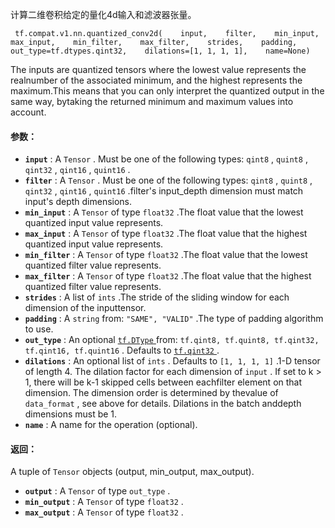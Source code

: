 计算二维卷积给定的量化4d输入和滤波器张量。

```
 tf.compat.v1.nn.quantized_conv2d(    input,    filter,    min_input,    max_input,    min_filter,    max_filter,    strides,    padding,    out_type=tf.dtypes.qint32,    dilations=[1, 1, 1, 1],    name=None) 
```

The inputs are quantized tensors where the lowest value represents the realnumber of the associated minimum, and the highest represents the maximum.This means that you can only interpret the quantized output in the same way, bytaking the returned minimum and maximum values into account.

#### 参数：
- **`input`** : A  `Tensor` . Must be one of the following types:  `qint8` ,  `quint8` ,  `qint32` ,  `qint16` ,  `quint16` .
- **`filter`** : A  `Tensor` . Must be one of the following types:  `qint8` ,  `quint8` ,  `qint32` ,  `qint16` ,  `quint16` .filter's input_depth dimension must match input's depth dimensions.
- **`min_input`** : A  `Tensor`  of type  `float32` .The float value that the lowest quantized input value represents.
- **`max_input`** : A  `Tensor`  of type  `float32` .The float value that the highest quantized input value represents.
- **`min_filter`** : A  `Tensor`  of type  `float32` .The float value that the lowest quantized filter value represents.
- **`max_filter`** : A  `Tensor`  of type  `float32` .The float value that the highest quantized filter value represents.
- **`strides`** : A list of  `ints` .The stride of the sliding window for each dimension of the inputtensor.
- **`padding`** : A  `string`  from:  `"SAME", "VALID"` .The type of padding algorithm to use.
- **`out_type`** : An optional [ `tf.DType` ](https://tensorflow.google.cn/api_docs/python/tf/dtypes/DType) from:  `tf.qint8, tf.quint8, tf.qint32, tf.qint16, tf.quint16` . Defaults to [ `tf.qint32` ](https://tensorflow.google.cn/api_docs/python/tf#qint32).
- **`dilations`** : An optional list of  `ints` . Defaults to  `[1, 1, 1, 1]` .1-D tensor of length 4.  The dilation factor for each dimension of `input` . If set to k > 1, there will be k-1 skipped cells between eachfilter element on that dimension. The dimension order is determined by thevalue of  `data_format` , see above for details. Dilations in the batch anddepth dimensions must be 1.
- **`name`** : A name for the operation (optional).


#### 返回：
A tuple of  `Tensor`  objects (output, min_output, max_output).

- **`output`** : A  `Tensor`  of type  `out_type` .
- **`min_output`** : A  `Tensor`  of type  `float32` .
- **`max_output`** : A  `Tensor`  of type  `float32` .
